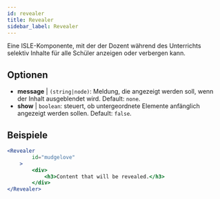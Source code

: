 ```yaml
---
id: revealer 
title: Revealer
sidebar_label: Revealer
---
```


Eine ISLE-Komponente, mit der der Dozent während des Unterrichts selektiv Inhalte für alle Schüler anzeigen oder verbergen kann.

## Optionen

* __message__ | `(string|node)`: Meldung, die angezeigt werden soll, wenn der Inhalt ausgeblendet wird. Default: `none`.
* __show__ | `boolean`: steuert, ob untergeordnete Elemente anfänglich angezeigt werden sollen. Default: `false`.


## Beispiele

```jsx live
<Revealer
        id="mudgelove"
    >
        <div>
            <h3>Content that will be revealed.</h3>
        </div>
</Revealer>
``` 

